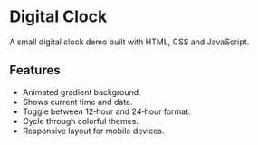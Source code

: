 # Digital Clock

A small digital clock demo built with HTML, CSS and JavaScript.

## Features

- Animated gradient background.
- Shows current time and date.
- Toggle between 12‑hour and 24‑hour format.
- Cycle through colorful themes.
- Responsive layout for mobile devices.
